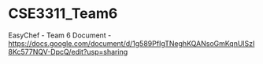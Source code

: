 # CSE3311_Team6
EasyChef - Team 6
Document - https://docs.google.com/document/d/1g589PfIgTNeghKQANsoGmKqnUlSzI8Kc577NQV-DpcQ/edit?usp=sharing
